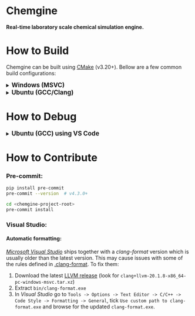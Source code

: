 # Chemgine

**Real-time laboratory scale chemical simulation engine.**

# How to Build

Chemgine can be built using [CMake](https://cmake.org/download/) (v3.20+).
Bellow are a few common build configurations:

<details>
  <summary><strong><span style="font-size:1.2em;">Windows (MSVC)</span></strong></summary>

```sh
# Clone
git clone https://github.com/filip256/chemgine.git
cd chemgine

# Configure & Build
cmake -B build -G "Visual Studio 17 2022" -A x64
cmake --build build --config=Release
```
</details>

<details>
  <summary><strong><span style="font-size:1.2em;">Ubuntu (GCC/Clang)</span></strong></summary>

```sh
# Clone
git clone https://github.com/filip256/chemgine.git
cd chemgine

# Install dependencies
chmod +x setup_ubuntu.sh
./setup_ubuntu.sh

# Configure & Build
cmake -B build -DCMAKE_BUILD_TYPE=Release
cmake --build build --parallel $(nproc)
```
</details>

# How to Debug

<details>
  <summary><strong><span style="font-size:1.2em;">Ubuntu (GCC) using VS Code</span></strong></summary>

1. Ensure `gdb` is installed:
```sh
sudo apt update
sudo apt install gdb
```

2. Install the ```C/C++ Debug (gdb)``` *VS Code* extension.

3. Build in `Debug` mode:
```sh
cmake -B build -DCMAKE_BUILD_TYPE=Debug
cmake --build build --parallel $(nproc)
```

4. Create `.vscode/launch.json` from the preset [launch.json](dev/presets/launch.json):
```sh
cp dev/presets/launch.json .vscode
```

5. In *VS Code* go to `Run and Debug` (*Ctrl+Shift+D*), select the desired configuration and click run.

</details>

# How to Contribute
### Pre-commit:
```sh
pip install pre-commit
pre-commit --version  # v4.3.0+

cd <chemgine-project-root>
pre-commit install
```

### Visual Studio:
#### Automatic formatting:
[*Microsoft Visual Studio*](https://visualstudio.microsoft.com/) ships together with a *clang-format* version which is usually older than the latest version. This may cause issues with some of the rules defined in [.clang-format](.clang-format). To fix them:
 1. Download the latest [LLVM release](https://github.com/llvm/llvm-project/releases) (look for `clang+llvm-20.1.8-x86_64-pc-windows-msvc.tar.xz`)
 2. Extract `bin/clang-format.exe`
 3. In *Visual Studio* go to `Tools -> Options -> Text Editor -> C/C++ -> Code Style -> Formatting -> General`, tick `Use custom path to clang-format.exe` and browse for the updated `clang-format.exe`.

